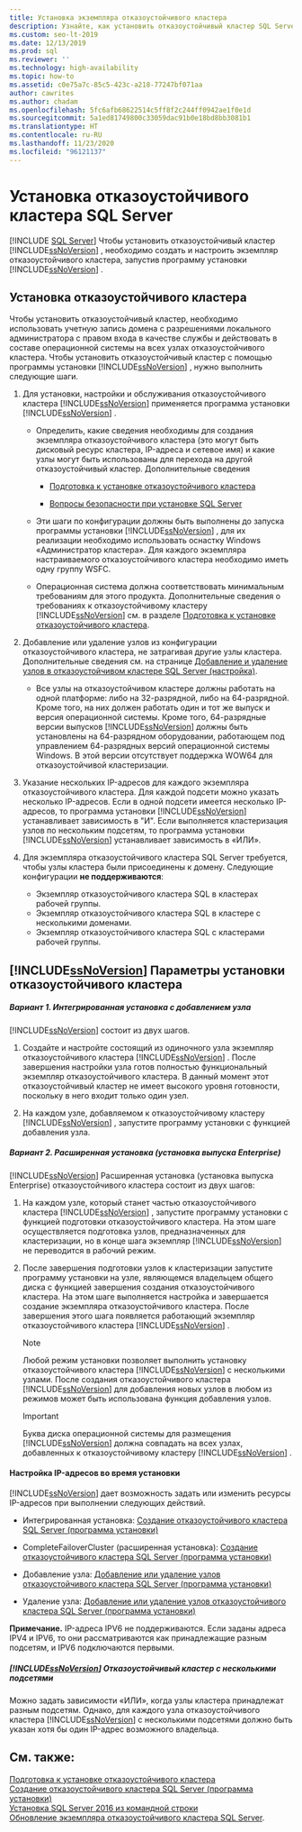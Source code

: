 ```yaml
---
title: Установка экземпляра отказоустойчивого кластера
description: Узнайте, как установить отказоустойчивый кластер SQL Server. Создайте и настройте экземпляр отказоустойчивого кластера, запустив программу установки SQL Server.
ms.custom: seo-lt-2019
ms.date: 12/13/2019
ms.prod: sql
ms.reviewer: ''
ms.technology: high-availability
ms.topic: how-to
ms.assetid: c0e75a7c-85c5-423c-a218-77247bf071aa
author: cawrites
ms.author: chadam
ms.openlocfilehash: 5fc6afb68622514c5ff8f2c244ff0942ae1f0e1d
ms.sourcegitcommit: 5a1ed81749800c33059dac91b0e18bd8bb3081b1
ms.translationtype: HT
ms.contentlocale: ru-RU
ms.lasthandoff: 11/23/2020
ms.locfileid: "96121137"
---
```

# <a name="sql-server-failover-cluster-installation"></a>Установка отказоустойчивого кластера SQL Server
[!INCLUDE [SQL Server](../../../includes/applies-to-version/sqlserver.md)]
  Чтобы установить отказоустойчивый кластер [!INCLUDE[ssNoVersion](../../../includes/ssnoversion-md.md)] , необходимо создать и настроить экземпляр отказоустойчивого кластера, запустив программу установки [!INCLUDE[ssNoVersion](../../../includes/ssnoversion-md.md)] .  
  
## <a name="installing-a-failover-cluster"></a>Установка отказоустойчивого кластера  
 Чтобы установить отказоустойчивый кластер, необходимо использовать учетную запись домена с разрешениями локального администратора с правом входа в качестве службы и действовать в составе операционной системы на всех узлах отказоустойчивого кластера. Чтобы установить отказоустойчивый кластер с помощью программы установки [!INCLUDE[ssNoVersion](../../../includes/ssnoversion-md.md)] , нужно выполнить следующие шаги.  
  
1.  Для установки, настройки и обслуживания отказоустойчивого кластера [!INCLUDE[ssNoVersion](../../../includes/ssnoversion-md.md)] применяется программа установки [!INCLUDE[ssNoVersion](../../../includes/ssnoversion-md.md)] .  
  
    -   Определить, какие сведения необходимы для создания экземпляра отказоустойчивого кластера (это могут быть дисковый ресурс кластера, IP-адреса и сетевое имя) и какие узлы могут быть использованы для перехода на другой отказоустойчивый кластер. Дополнительные сведения  
  
        -   [Подготовка к установке отказоустойчивого кластера](../../../sql-server/failover-clusters/install/before-installing-failover-clustering.md)  
  
        -   [Вопросы безопасности при установке SQL Server](../../../sql-server/install/security-considerations-for-a-sql-server-installation.md)  
  
    -   Эти шаги по конфигурации должны быть выполнены до запуска программы установки [!INCLUDE[ssNoVersion](../../../includes/ssnoversion-md.md)] , для их реализации необходимо использовать оснастку Windows «Администратор кластера». Для каждого экземпляра настраиваемого отказоустойчивого кластера необходимо иметь одну группу WSFC.  
  
    -   Операционная система должна соответствовать минимальным требованиям для этого продукта. Дополнительные сведения о требованиях к отказоустойчивому кластеру [!INCLUDE[ssNoVersion](../../../includes/ssnoversion-md.md)] см. в разделе [Подготовка к установке отказоустойчивого кластера](../../../sql-server/failover-clusters/install/before-installing-failover-clustering.md).  
  
2.  Добавление или удаление узлов из конфигурации отказоустойчивого кластера, не затрагивая другие узлы кластера. Дополнительные сведения см. на странице [Добавление и удаление узлов в отказоустойчивом кластере SQL Server (настройка)](../../../sql-server/failover-clusters/install/add-or-remove-nodes-in-a-sql-server-failover-cluster-setup.md).  
  
    -   Все узлы на отказоустойчивом кластере должны работать на одной платформе: либо на 32-разрядной, либо на 64-разрядной. Кроме того, на них должен работать один и тот же выпуск и версия операционной системы. Кроме того, 64-разрядные версии выпусков [!INCLUDE[ssNoVersion](../../../includes/ssnoversion-md.md)] должны быть установлены на 64-разрядном оборудовании, работающем под управлением 64-разрядных версий операционной системы Windows. В этой версии отсутствует поддержка WOW64 для отказоустойчивой кластеризации.  
  
3.  Указание нескольких IP-адресов для каждого экземпляра отказоустойчивого кластера. Для каждой подсети можно указать несколько IP-адресов. Если в одной подсети имеется несколько IP-адресов, то программа установки [!INCLUDE[ssNoVersion](../../../includes/ssnoversion-md.md)] устанавливает зависимость в "И". Если выполняется кластеризация узлов по нескольким подсетям, то программа установки [!INCLUDE[ssNoVersion](../../../includes/ssnoversion-md.md)] устанавливает зависимость в «ИЛИ».  

4.  Для экземпляра отказоустойчивого кластера SQL Server требуется, чтобы узлы кластера были присоединены к домену. Следующие конфигурации **не поддерживаются**:
    - Экземпляр отказоустойчивого кластера SQL в кластерах рабочей группы. 
    - Экземпляр отказоустойчивого кластера SQL в кластере с несколькими доменами.   
    - Экземпляр отказоустойчивого кластера SQL с кластерами рабочей группы. 

## <a name="ssnoversion-failover-cluster-installation-options"></a>[!INCLUDE[ssNoVersion](../../../includes/ssnoversion-md.md)] Параметры установки отказоустойчивого кластера  
  
##### <a name="option-1-integrated-installation-with-add-node"></a>Вариант 1. Интегрированная установка с добавлением узла  
 [!INCLUDE[ssNoVersion](../../../includes/ssnoversion-md.md)] состоит из двух шагов.  
  
1.  Создайте и настройте состоящий из одиночного узла экземпляр отказоустойчивого кластера [!INCLUDE[ssNoVersion](../../../includes/ssnoversion-md.md)] . После завершения настройки узла готов полностью функциональный экземпляр отказоустойчивого кластера. В данный момент этот отказоустойчивый кластер не имеет высокого уровня готовности, поскольку в него входит только один узел.  
  
2.  На каждом узле, добавляемом к отказоустойчивому кластеру [!INCLUDE[ssNoVersion](../../../includes/ssnoversion-md.md)] , запустите программу установки с функцией добавления узла.  
  
##### <a name="option-2-advancedenterprise-installation"></a>Вариант 2. Расширенная установка (установка выпуска Enterprise)  
 [!INCLUDE[ssNoVersion](../../../includes/ssnoversion-md.md)] Расширенная установка (установка выпуска Enterprise) отказоустойчивого кластера состоит из двух шагов:  
  
1.  На каждом узле, который станет частью отказоустойчивого кластера [!INCLUDE[ssNoVersion](../../../includes/ssnoversion-md.md)] , запустите программу установки с функцией подготовки отказоустойчивого кластера. На этом шаге осуществляется подготовка узлов, предназначенных для кластеризации, но в конце шага экземпляр [!INCLUDE[ssNoVersion](../../../includes/ssnoversion-md.md)] не переводится в рабочий режим.  
  
2.  После завершения подготовки узлов к кластеризации запустите программу установки на узле, являющемся владельцем общего диска с функцией завершения создания отказоустойчивого кластера. На этом шаге выполняется настройка и завершается создание экземпляра отказоустойчивого кластера. После завершения этого шага появляется работающий экземпляр отказоустойчивого кластера [!INCLUDE[ssNoVersion](../../../includes/ssnoversion-md.md)] .  
  
    > [!NOTE]  
    >  Любой режим установки позволяет выполнить установку отказоустойчивого кластера [!INCLUDE[ssNoVersion](../../../includes/ssnoversion-md.md)] с несколькими узлами. После создания отказоустойчивого кластера [!INCLUDE[ssNoVersion](../../../includes/ssnoversion-md.md)] для добавления новых узлов в любом из режимов может быть использована функция добавления узлов.  
  
    > [!IMPORTANT]  
    >  Буква диска операционной системы для размещения [!INCLUDE[ssNoVersion](../../../includes/ssnoversion-md.md)] должна совпадать на всех узлах, добавленных к отказоустойчивому кластеру [!INCLUDE[ssNoVersion](../../../includes/ssnoversion-md.md)] .  
  
#### <a name="ip-address-configuration-during-setup"></a>Настройка IP-адресов во время установки  
 [!INCLUDE[ssNoVersion](../../../includes/ssnoversion-md.md)] дает возможность задать или изменить ресурсы IP-адресов при выполнении следующих действий.  
  
-   Интегрированная установка: [Создание отказоустойчивого кластера SQL Server (программа установки)](../../../sql-server/failover-clusters/install/create-a-new-sql-server-failover-cluster-setup.md)  
  
-   CompleteFailoverCluster (расширенная установка): [Создание отказоустойчивого кластера SQL Server (программа установки)](../../../sql-server/failover-clusters/install/create-a-new-sql-server-failover-cluster-setup.md)  
  
-   Добавление узла: [Добавление или удаление узлов отказоустойчивого кластера SQL Server (программа установки)](../../../sql-server/failover-clusters/install/add-or-remove-nodes-in-a-sql-server-failover-cluster-setup.md)  
  
-   Удаление узла: [Добавление или удаление узлов отказоустойчивого кластера SQL Server (программа установки)](../../../sql-server/failover-clusters/install/add-or-remove-nodes-in-a-sql-server-failover-cluster-setup.md)  
  
 **Примечание.** IP-адреса IPV6 не поддерживаются.  Если заданы адреса IPV4 и IPV6, то они рассматриваются как принадлежащие разным подсетям, и IPV6 подключаются первыми.  
  
##### <a name="ssnoversion-multi-subnet-failover-cluster"></a>[!INCLUDE[ssNoVersion](../../../includes/ssnoversion-md.md)] Отказоустойчивый кластер с несколькими подсетями  
 Можно задать зависимости «ИЛИ», когда узлы кластера принадлежат разным подсетям. Однако, для каждого узла отказоустойчивого кластера [!INCLUDE[ssNoVersion](../../../includes/ssnoversion-md.md)] с несколькими подсетями должно быть указан хотя бы один IP-адрес возможного владельца.  
  
## <a name="see-also"></a>См. также:  
 [Подготовка к установке отказоустойчивого кластера](../../../sql-server/failover-clusters/install/before-installing-failover-clustering.md)   
 [Создание отказоустойчивого кластера SQL Server (программа установки)](../../../sql-server/failover-clusters/install/create-a-new-sql-server-failover-cluster-setup.md)   
 [Установка SQL Server 2016 из командной строки](../../../database-engine/install-windows/install-sql-server-from-the-command-prompt.md)   
 [Обновление экземпляра отказоустойчивого кластера SQL Server](../../../sql-server/failover-clusters/windows/upgrade-a-sql-server-failover-cluster-instance.md).  
  
